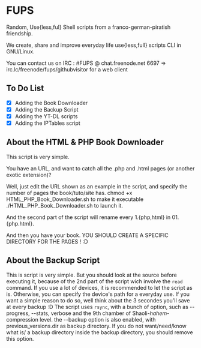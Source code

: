 FUPS
====

Random, Use{less,ful} Shell scripts from a franco-german-piratish friendship.
 
We create, share and improve everyday life use{less,full} scripts CLI in GNU/Linux.

You can contact us on IRC : #FUPS @ chat.freenode.net 6697 => irc.lc/freenode/fups/githubvisitor for a web client


To Do List
----------
- [X] Adding the Book Downloader
- [X] Adding the Backup Script
- [X] Adding the YT-DL scripts 
- [X] Adding the IPTables script

About the HTML & PHP Book Downloader
------------------------------------

This script is very simple.

You have an URL, and want to catch all the .php and .html pages (or another exotic extension)?

Well, just edit the URL shown as an example in the script, and specify the number of pages the book/tuto/site has.
chmod +x HTML_PHP_Book_Downloader.sh to make it executable
./HTML_PHP_Book_Downloader.sh to launch it.

And the second part of the script will rename every 1.{php,html} in 01.{php.html}.

And then you have your book. YOU SHOULD CREATE A SPECIFIC DIRECTORY FOR THE PAGES ! :D

About the Backup Script
-----------------------

This is script is very simple.
But you should look at the source before executing it, because of the 2nd part of the script wich involve the `read`
command.
If you use a lot of devices, it is recommended to let the script as is. Otherwise, you can specify the device's path for
a everyday use. If you want a simple reason to do so, well think about the 3 secondes you'll save at every backup :D
The script uses `rsync`, with a bunch of option, such as --progress, --stats, verbose and the 9th chamber of Shaoli-*hahem*-compression level. the --backup option is also enabled, with previous_versions.dir as backup directory.
If you do not want/need/know what is/ a backup directory inside the backup directory, you should remove this option.
